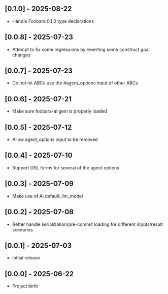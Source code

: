 ## [0.1.0] - 2025-08-22

- Handle Foobara 0.1.0 type declarations

## [0.0.8] - 2025-07-23

- Attempt to fix some regressions by reverting some construct goal changes

## [0.0.7] - 2025-07-23

- Do not let ABCs use the #agent_options input of other ABCs

## [0.0.6] - 2025-07-21

- Make sure foobara-ai gem is properly loaded

## [0.0.5] - 2025-07-12

- Allow agent_options input to be removed

## [0.0.4] - 2025-07-10

- Support DSL forms for several of the agent options

## [0.0.3] - 2025-07-09

- Make use of Ai.default_llm_model

## [0.0.2] - 2025-07-08

- Better handle serialization/pre-commit loading for different inputs/result scenarios

## [0.0.1] - 2025-07-03

- Initial release

## [0.0.0] - 2025-06-22

- Project birth
